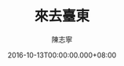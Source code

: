 ---
issue: 194
title: 來去臺東
author: 陳志寧
language: 南四縣
date: 2016-10-13T00:00:00.000+08:00
topic: 抒懷
difficulty: 1
wikidata: Q98096049
wikidata_link: https://www.wikidata.org/wiki/Q98096049
author_wikidata_link: https://www.wikidata.org/wiki/Q98096327
author_wikidata: Q98096327
---
